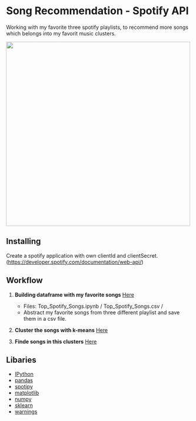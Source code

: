 # Song Recommendation - Spotify API

Working with my favorite three spotify playlists, to recommend more songs which belongs into my favorit music clusters.

<img src="https://i.pinimg.com/564x/82/aa/80/82aa8009fdea2e261cfc371eb80a7e0b.jpg" width="500">

## Installing

Create a spotify application with own clientId and clientSecret. (https://developer.spotify.com/documentation/web-api/)

## Workflow

1. **Building dataframe with my favorite songs** [Here](https://github.com/CharlotteStiller/Song_Recommendations_Spotify/blob/main/1_Top_Spotify_Songs.ipynb)
    - Files: Top_Spotify_Songs.ipynb / Top_Spotify_Songs.csv /
    - Abstract my favorite songs from three different playlist and save them in a csv file. 

2. **Cluster the songs with k-means** [Here](https://github.com/CharlotteStiller/Song_Recommendations_Spotify/blob/main/2_Clusterings_Top_Spotify_Songs.ipynb)

3. **Finde songs in this clusters** [Here](https://github.com/CharlotteStiller/Song_Recommendations_Spotify/blob/main/3_Song_Recommendation.ipynb)

## Libaries 
- [IPython](https://docs.python.org/3/library/) 
- [pandas](https://pandas.pydata.org/docs/) 
- [spotipy](https://spotipy.readthedocs.io/en/2.19.0/) 
- [matplotlib](https://matplotlib.org/stable/api/_as_gen/matplotlib.pyplot.plot.html) 
- [numpy](https://numpy.org/doc/)
- [sklearn](https://scikit-learn.org/stable/) 
- [warnings](https://docs.python.org/3/library/warnings.html)
